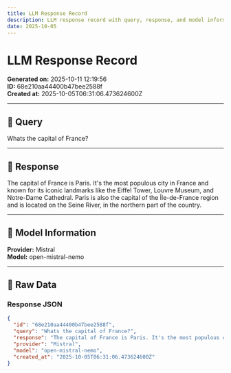 ```yaml
---
title: LLM Response Record
description: LLM response record with query, response, and model information
date: 2025-10-05
---
```


# LLM Response Record

**Generated on:** 2025-10-11 12:19:56  
**ID:** 68e210aa44400b47bee2588f  
**Created at:** 2025-10-05T06:31:06.473624600Z

---

## 🤖 Query

Whats the capital of France?

---

## 💬 Response

The capital of France is Paris. It's the most populous city in France and known for its iconic landmarks like the Eiffel Tower, Louvre Museum, and Notre-Dame Cathedral. Paris is also the capital of the Île-de-France region and is located on the Seine River, in the northern part of the country.

---

## 🔧 Model Information

**Provider:** Mistral  
**Model:** open-mistral-nemo

---

## 📄 Raw Data

### Response JSON
```json
{
  "id": "68e210aa44400b47bee2588f",
  "query": "Whats the capital of France?",
  "response": "The capital of France is Paris. It's the most populous city in France and known for its iconic landmarks like the Eiffel Tower, Louvre Museum, and Notre-Dame Cathedral. Paris is also the capital of the \u00cele-de-France region and is located on the Seine River, in the northern part of the country.",
  "provider": "Mistral",
  "model": "open-mistral-nemo",
  "created_at": "2025-10-05T06:31:06.473624600Z"
}
```